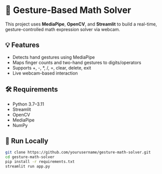 # 🤖 Gesture-Based Math Solver

This project uses **MediaPipe**, **OpenCV**, and **Streamlit** to build a real-time, gesture-controlled math expression solver via webcam.

## 💡 Features
- Detects hand gestures using MediaPipe
- Maps finger counts and two-hand gestures to digits/operators
- Supports +, -, *, /, =, clear, delete, exit
- Live webcam-based interaction

## 🛠️ Requirements
- Python 3.7–3.11
- Streamlit
- OpenCV
- MediaPipe
- NumPy

## 🚀 Run Locally

```bash
git clone https://github.com/yourusername/gesture-math-solver.git
cd gesture-math-solver
pip install -r requirements.txt
streamlit run app.py
